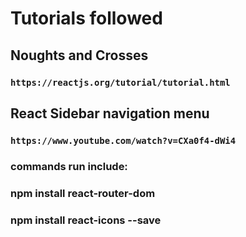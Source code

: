 # Tutorials followed  

## Noughts and Crosses

### `https://reactjs.org/tutorial/tutorial.html`

## React Sidebar navigation menu

### `https://www.youtube.com/watch?v=CXa0f4-dWi4`

### commands run include:

### npm install react-router-dom  

### npm install react-icons --save
